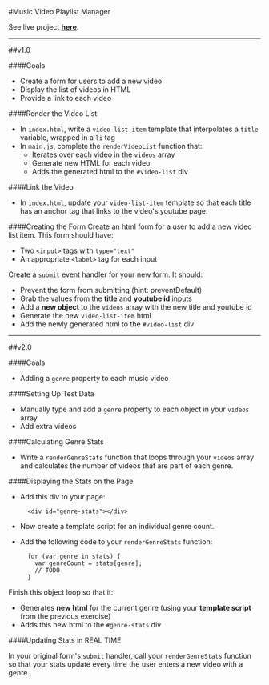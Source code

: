 #Music Video Playlist Manager

See live project **[here](http://drjorgepolanco.com/js_apps/music-videos/index.html)**.

<hr>
##v1.0

####Goals
* Create a form for users to add a new video
* Display the list of videos in HTML
* Provide a link to each video

####Render the Video List
* In `index.html`, write a `video-list-item` template that interpolates a `title` variable, wrapped in a `li` tag
* In `main.js`, complete the `renderVideoList` function that:
  * Iterates over each video in the `videos` array
  * Generate new HTML for each video
  * Adds the generated html to the `#video-list` div

####Link the Video
* In `index.html`, update your `video-list-item` template so that each title has an anchor tag that links to the video's youtube page.

####Creating the Form
Create an html form for a user to add a new video list item. This form should have:

* Two `<input>` tags with `type="text"`
* An appropriate `<label>` tag for each input

Create a `submit` event handler for your new form. It should:

* Prevent the form from submitting (hint: preventDefault)
* Grab the values from the **title** and **youtube id** inputs
* Add a **new object** to the `videos` array with the new title and youtube id
* Generate the new `video-list-item` html
* Add the newly generated html to the `#video-list` div

<hr>
##v2.0

####Goals
* Adding a `genre` property to each music video

####Setting Up Test Data
* Manually type and add a `genre` property to each object in your `videos` array
* Add extra videos

####Calculating Genre Stats
* Write a `renderGenreStats` function that loops through your `videos` array and calculates the number of videos that are part of each genre.

####Displaying the Stats on the Page
* Add this div to your page:

        <div id="genre-stats"></div>
      
* Now create a template script for an individual genre count.
* Add the following code to your `renderGenreStats` function:

        for (var genre in stats) {
          var genreCount = stats[genre];
          // TODO
        }

Finish this object loop so that it:

* Generates **new html** for the current genre (using your **template script** from the previous exercise)
* Adds this new html to the `#genre-stats` div

####Updating Stats in REAL TIME

In your original form's `submit` handler, call your `renderGenreStats` function so that your stats update every time the user enters a new video with a genre.